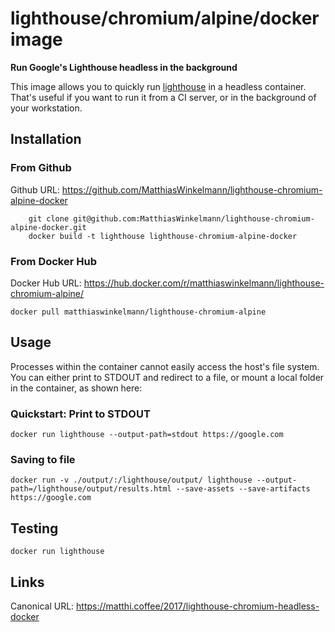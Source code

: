 # lighthouse/chromium/alpine/docker image

**Run Google's Lighthouse headless in the background**

This image allows you to quickly run [lighthouse](https://github.com/GoogleChrome/lighthouse) in a headless container. That's useful if you want to run it from a CI server, or in the background of your workstation.

## Installation

### From Github

Github URL: <https://github.com/MatthiasWinkelmann/lighthouse-chromium-alpine-docker>

```shell
    git clone git@github.com:MatthiasWinkelmann/lighthouse-chromium-alpine-docker.git
    docker build -t lighthouse lighthouse-chromium-alpine-docker
```

### From Docker Hub

Docker Hub URL: <https://hub.docker.com/r/matthiaswinkelmann/lighthouse-chromium-alpine/>

```shell
docker pull matthiaswinkelmann/lighthouse-chromium-alpine
```

## Usage

Processes within the container cannot easily access the host's file system. You can either print to STDOUT and redirect to a file, or mount a local folder in the container, as shown here:

### Quickstart: Print to STDOUT

```shell
docker run lighthouse --output-path=stdout https://google.com
```

### Saving to file

```shell
docker run -v ./output/:/lighthouse/output/ lighthouse --output-path=/lighthouse/output/results.html --save-assets --save-artifacts https://google.com
```

## Testing

```shell
docker run lighthouse
```

## Links

Canonical URL: <https://matthi.coffee/2017/lighthouse-chromium-headless-docker>
